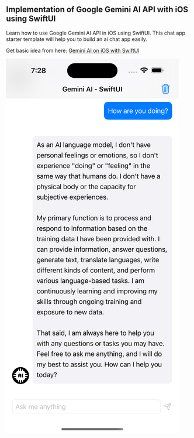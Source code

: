 
## Implementation of Google Gemini AI API with iOS using SwiftUI

Learn how to use Google Gemini AI API in iOS using SwiftUI. This chat app starter template will help you to build an ai chat app easily. 

Get basic idea from here: [Gemini AI on iOS with SwiftUI](https://devswiftly.com/gemini-ai-on-ios-with-swiftui/)

![Gemini API demo SwiftUI](app.png)
